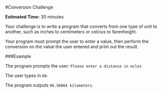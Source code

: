 #Conversion Challenge

**Estimated Time:** 30 minutes

Your challenge is to write a program that converts from one type of unit to another, such as inches to centimeters or celcius to farenheight.

Your program must prompt the user to enter a value, then perform the conversion on the value the user entered and print out the result.

###Example

The program prompts the user: `Please enter a distance in miles`

The user types in `60`.

The program outputs `96.56064 kilometers`.

